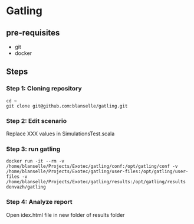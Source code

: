 # Gatling

## pre-requisites

- git
- docker

## Steps
### Step 1: Cloning repository

```shell
cd ~
git clone git@github.com:blanselle/gatling.git
```

### Step 2: Edit scenario

Replace XXX values in SimulationsTest.scala

### Step 3: run gatling
```shell
docker run -it --rm -v /home/blanselle/Projects/Exotec/gatling/conf:/opt/gatling/conf -v /home/blanselle/Projects/Exotec/gatling/user-files:/opt/gatling/user-files -v /home/blanselle/Projects/Exotec/gatling/results:/opt/gatling/results denvazh/gatling
```

### Step 4: Analyze report

Open idex.html file in new folder of results folder